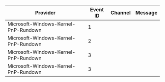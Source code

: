 Provider                              |  Event ID  |  Channel  |  Message
--------------------------------------|------------|-----------|---------
Microsoft-Windows-Kernel-PnP-Rundown  |  1         |           |
Microsoft-Windows-Kernel-PnP-Rundown  |  2         |           |
Microsoft-Windows-Kernel-PnP-Rundown  |  3         |           |
Microsoft-Windows-Kernel-PnP-Rundown  |  3         |           |